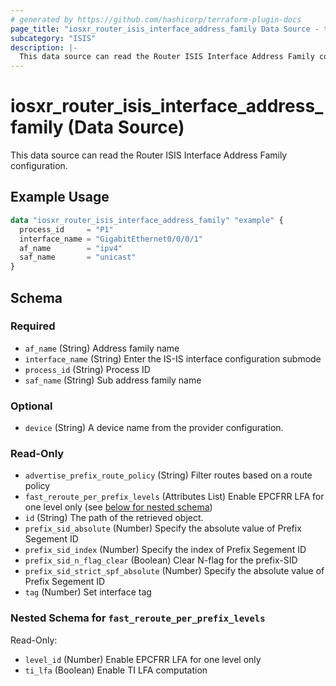 ```yaml
---
# generated by https://github.com/hashicorp/terraform-plugin-docs
page_title: "iosxr_router_isis_interface_address_family Data Source - terraform-provider-iosxr"
subcategory: "ISIS"
description: |-
  This data source can read the Router ISIS Interface Address Family configuration.
---
```


# iosxr_router_isis_interface_address_family (Data Source)

This data source can read the Router ISIS Interface Address Family configuration.

## Example Usage

```terraform
data "iosxr_router_isis_interface_address_family" "example" {
  process_id     = "P1"
  interface_name = "GigabitEthernet0/0/0/1"
  af_name        = "ipv4"
  saf_name       = "unicast"
}
```

<!-- schema generated by tfplugindocs -->
## Schema

### Required

- `af_name` (String) Address family name
- `interface_name` (String) Enter the IS-IS interface configuration submode
- `process_id` (String) Process ID
- `saf_name` (String) Sub address family name

### Optional

- `device` (String) A device name from the provider configuration.

### Read-Only

- `advertise_prefix_route_policy` (String) Filter routes based on a route policy
- `fast_reroute_per_prefix_levels` (Attributes List) Enable EPCFRR LFA for one level only (see [below for nested schema](#nestedatt--fast_reroute_per_prefix_levels))
- `id` (String) The path of the retrieved object.
- `prefix_sid_absolute` (Number) Specify the absolute value of Prefix Segement ID
- `prefix_sid_index` (Number) Specify the index of Prefix Segement ID
- `prefix_sid_n_flag_clear` (Boolean) Clear N-flag for the prefix-SID
- `prefix_sid_strict_spf_absolute` (Number) Specify the absolute value of Prefix Segement ID
- `tag` (Number) Set interface tag

<a id="nestedatt--fast_reroute_per_prefix_levels"></a>
### Nested Schema for `fast_reroute_per_prefix_levels`

Read-Only:

- `level_id` (Number) Enable EPCFRR LFA for one level only
- `ti_lfa` (Boolean) Enable TI LFA computation


